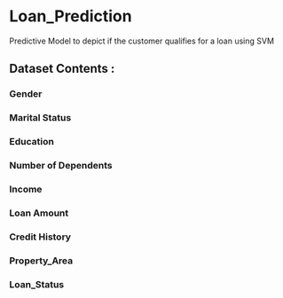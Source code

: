 # Loan_Prediction
Predictive Model to depict if the customer qualifies for a loan using SVM

## Dataset Contents :

### Gender
### Marital Status
### Education
### Number of Dependents
### Income
### Loan Amount
### Credit History
### Property_Area
### Loan_Status

